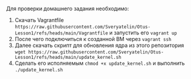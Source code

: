 Для проверки домашнего задания необходимо:
1. Cкачать Vagrantfile ```https://raw.githubusercontent.com/Sveryatelin/Otus-Lesson1/refs/heads/main/Vagrantfile``` и запустить его ```vagrant up```
2. После чего подключиться к созданной ВМ через ```vagrant ssh```
3. Далее скачать скрипт для обновления ядра из этого репозитория ```wget https://raw.githubusercontent.com/Sveryatelin/Otus-Lesson1/refs/heads/main/update_kernel.sh```
4. Сделать его исполняемым ```chmod +x update_kernel.sh``` и выполнить ```./update_kernel.sh```
